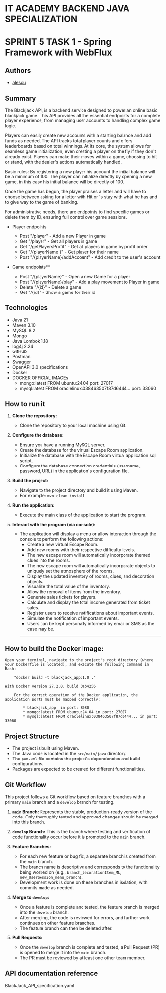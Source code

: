 
# IT ACADEMY BACKEND JAVA SPECIALIZATION

# SPRINT 5 TASK 1 - Spring Framework with WebFlux

## Authors

* [alescu](https://github.com/alescu)

## Summary

The Blackjack API, is a backend service designed to power an online basic blackjack game. This API provides all the essential endpoints for a complete player experience, from managing user accounts to handling complex game logic.

Players can easily create new accounts with a starting balance and add funds as needed. The API tracks total player counts and offers leaderboards based on total winnings. At its core, the system allows for seamless game initialization, even creating a player on the fly if they don't already exist. Players can make their moves within a game, choosing to hit or stand, with the dealer's actions automatically handled. 


Basic rules: By registering a new player his account the initial balance will be a minimum of 100.
The player can initialize directly by opening a new game, in this case his initial balance will be directly of 100.

Once the game has begun, the player praises a letter and will have to choose between asking for a letter with Hit or 's stay with what he has and to give way to the game of banking.


For administrative needs, there are endpoints to find specific games or delete them by ID, ensuring full control over game sessions.

* Player endpoints
	* Post "/player"
		*-* Add a new Player in game
	* Get "/player"
		*-* Get all players in game
    * Get "/getPlayersProfit"
		*-* Get all players in game by profit order
    * Get "/{playerName }"
		*-* Get player for their name
    * Post "/{playerName}/addAccount"
		*-* Add credit to the user's account

* Game endpoints**
    * Post "/{playerName}"
		*-* Open a new Game for a player
    * Post "/{playerName}/play"
		*-* Add a play movement to Player in game
    * Delete "/{id}"
		*-* Delete a game
    * Get "/{id}"
		*-* Show a game for their id


## Technologies

* Java 21
* Maven 3.10
* MySQL 8.2
* Mongo 
* Java Lombok 1.18
* log4j 2.24
* GitHub
* Postman
* Swagger
* OpenAPI 3.0 specifications
* Docker
* DOCKER OFFICIAL IMAGEs
	* mongo:latest FROM ubuntu:24.04						port: 27017	
	* mysql:latest FROM oraclelinux:038463507f87d6444...  	port: 33060
	
## How to run it

1.  **Clone the repository:**
	* Clone the repository to your local machine using Git.

2.  **Configure the database:**
	* Ensure you have a running MySQL server.
	* Create the database for the virtual Escape Room application.
	* Initialize the database with the Escape Room virtual application sql script.
	* Configure the database connection credentials (username, password, URL) in the application's configuration file.

3.  **Build the project:**
	* Navigate to the project directory and build it using Maven.
	* For example: `mvn clean install`

4.  **Run the application:**
	* Execute the main class of the application to start the program.

5.  **Interact with the program (via console):**
	* The application will display a menu or allow interaction through the console to perform the following actions:
		* Create a new virtual Escape Room.
		* Add new rooms with their respective difficulty levels.
		* The new escape room will automatically incorporate themed clues into the rooms.
		* The new escape room will automatically incorporate objects to uniquely set the atmosphere of the rooms.
		* Display the updated inventory of rooms, clues, and decoration objects.
		* Visualize the total value of the inventory.
		* Allow the removal of items from the inventory.
		* Generate sales tickets for players.
		* Calculate and display the total income generated from ticket sales.
		* Register users to receive notifications about important events.
		* Simulate the notification of important events.
		* Users can be kept personally informed by email or SMS as the case may be.
		* **

## How to build the Docker Image:
 
	Open your terminal, navigate to the project's root directory (where your Dockerfile is located), and execute the following command in Bash:

		"docker build -t blackjack_app:1.0 ."

	With Docker version 27.2.0, build 3ab4256
		
		For the correct operation of the Docker application, the application ports must be mapped correctly:
		
			* blackjack_app  in port: 8080
			* mongo:latest FROM ubuntu:24.04 in port: 27017	
			* mysql:latest FROM oraclelinux:038463507f87d6444... in port: 33060

## Project Structure

* The project is built using Maven.
* The Java code is located in the `src/main/java` directory.
* The `pom.xml` file contains the project's dependencies and build configurations.
* Packages are expected to be created for different functionalities.

## Git Workflow

This project follows a Git workflow based on feature branches with a primary `main` branch and a `develop` branch for testing.

1.  **`main` Branch:** Represents the stable, production-ready version of the code. Only thoroughly tested and approved changes should be merged into this branch.

2.  **`develop` Branch:** This is the branch where testing and verification of code functionality occur before it is promoted to the `main` branch.

3.  **Feature Branches:**
	* For each new feature or bug fix, a separate branch is created from the `main` branch.
	* The branch name is descriptive and corresponds to the functionality being worked on (e.g., `branch_decorationItem_ML`, `new_UserSession_menu_branch`).
	* Development work is done on these branches in isolation, with commits made as needed.

4.  **Merge to `develop`:**
	* Once a feature is complete and tested, the feature branch is merged into the `develop` branch.
	* After merging, the code is reviewed for errors, and further work continues on other feature branches.
	* The feature branch can then be deleted after.

5.  **Pull Requests:**
	* Once the `develop` branch is complete and tested, a Pull Request (PR) is opened to merge it into the `main` branch.
	* The PR must be reviewed by at least one other team member.


## API documentation reference
   BlackJack_API_specification.yaml
